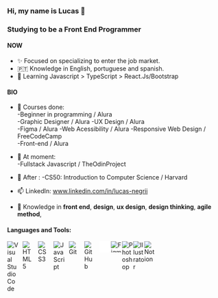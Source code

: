 ### Hi, my name is Lucas 👋

### Studying to be a Front End Programmer

#### NOW

- ✨ Focused on specializing to enter the job market.
- 🇵🇹   Knowledge in English, portuguese and spanish.
- 🌱 Learning Javascript > TypeScript > React.Js/Bootstrap


#### BIO

- 📄 Courses done:   
      -Beginner in programming / Alura  
      -Graphic Designer / Alura
      -UX Design / Alura  
      -Figma / Alura
      -Web Acessibility / Alura
      -Responsive Web Design / FreeCodeCamp  
      -Front-end / Alura  
      

- 📑 At moment:   
      -Fullstack Javascript / TheOdinProject  
      
- 📑 After :
      -CS50: Introduction to Computer Science / Harvard  

- 📫 LinkedIn: www.linkedin.com/in/lucas-negrii
- 💬 Knowledge in **front end**, **design**, **ux design**, **design thinking**, **agile method**, 

#### Languages and Tools:

<img align="left" alt="Visual Studio Code" width="26px" src="https://cdn.jsdelivr.net/gh/devicons/devicon/icons/vscode/vscode-original.svg" style="padding-right:10px;" />
<img align="left" alt="HTML5" width="26px" src="https://cdn.jsdelivr.net/gh/devicons/devicon/icons/html5/html5-original.svg" style="padding-right:10px;" />
<img align="left" alt="CSS3" width="26px" src="https://cdn.jsdelivr.net/gh/devicons/devicon/icons/css3/css3-original.svg" style="padding-right:10px;" />
<img align="left" alt="JavaScript" width="26px" src="https://cdn.jsdelivr.net/gh/devicons/devicon/icons/javascript/javascript-original.svg" style="padding-right:10px;" />
<img align="left" alt="Git" width="26px" src="https://cdn.jsdelivr.net/gh/devicons/devicon/icons/git/git-original.svg" style="padding-right:10px;" />
<img align="left" alt="GitHub" width="26px" src="https://user-images.githubusercontent.com/3369400/139447912-e0f43f33-6d9f-45f8-be46-2df5bbc91289.png" style="padding-right:10px;" />
<img align="left" alt="Terminal" width="26px" src="https://github.com/codeSTACKr/codeSTACKr/raw/master/img/terminal-dark.svg" />
<img align="left" alt="Figma" width="26px" height="26px" src="https://upload.wikimedia.org/wikipedia/commons/3/33/Figma-logo.svg" />
<img align="left" alt="Photoshop" width="26px" src="https://upload.wikimedia.org/wikipedia/commons/thumb/2/20/Photoshop_CC_icon.png/800px-Photoshop_CC_icon.png" />
<img align="left" alt="Illustrator" width="26px" src="https://upload.wikimedia.org/wikipedia/commons/thumb/f/fb/Adobe_Illustrator_CC_icon.svg/800px-Adobe_Illustrator_CC_icon.svg.png" />
<img align="left" alt="Notion" width="26px" src="https://upload.wikimedia.org/wikipedia/commons/thumb/4/45/Notion_app_logo.png/120px-Notion_app_logo.png" />

